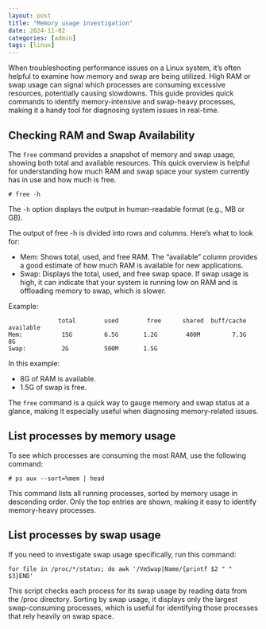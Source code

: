 ```yaml
---
layout: post
title: "Memory usage investigation"
date: 2024-11-02
categories: [admin]
tags: [linux]
---
```


When troubleshooting performance issues on a Linux system, it’s often helpful to examine how memory and swap are being utilized. High RAM or swap usage can signal which processes are consuming excessive resources, potentially causing slowdowns. This guide provides quick commands to identify memory-intensive and swap-heavy processes, making it a handy tool for diagnosing system issues in real-time.

## Checking RAM and Swap Availability

The `free` command provides a snapshot of memory and swap usage, showing both total and available resources. This quick overview is helpful for understanding how much RAM and swap space your system currently has in use and how much is free.

```
# free -h
```

The `-h` option displays the output in human-readable format (e.g., MB or GB).

The output of free -h is divided into rows and columns. Here’s what to look for:

- Mem: Shows total, used, and free RAM. The “available” column provides a good estimate of how much RAM is available for new applications.
- Swap: Displays the total, used, and free swap space. If swap usage is high, it can indicate that your system is running low on RAM and is offloading memory to swap, which is slower.

Example:

```
              total        used        free      shared  buff/cache   available
Mem:           15G         6.5G       1.2G        400M         7.3G          8G
Swap:          2G          500M       1.5G
```

In this example:

- 8G of RAM is available.
- 1.5G of swap is free.

The `free` command is a quick way to gauge memory and swap status at a glance, making it especially useful when diagnosing memory-related issues.

## List processes by memory usage

To see which processes are consuming the most RAM, use the following command:

```
# ps aux --sort=%mem | head
```

This command lists all running processes, sorted by memory usage in descending order. Only the top entries are shown, making it easy to identify memory-heavy processes.

## List processes by swap usage

If you need to investigate swap usage specifically, run this command:

```
for file in /proc/*/status; do awk '/VmSwap|Name/{printf $2 " " $3}END'
```

This script checks each process for its swap usage by reading data from the /proc directory. Sorting by swap usage, it displays only the largest swap-consuming processes, which is useful for identifying those processes that rely heavily on swap space.
